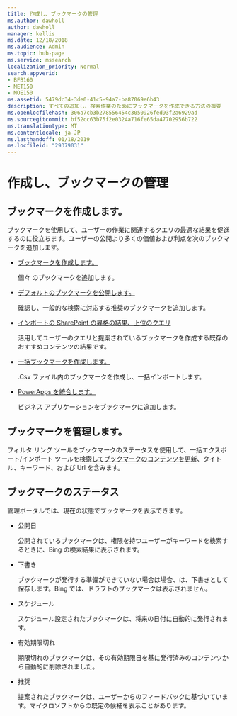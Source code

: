 ```yaml
---
title: 作成し、ブックマークの管理
ms.author: dawholl
author: dawholl
manager: kellis
ms.date: 12/18/2018
ms.audience: Admin
ms.topic: hub-page
ms.service: mssearch
localization_priority: Normal
search.appverid:
- BFB160
- MET150
- MOE150
ms.assetid: 5479dc34-3de0-41c5-94a7-ba87069e6b43
description: すべての追加し、検索作業のためにブックマークを作成できる方法の概要
ms.openlocfilehash: 306a7cb3b278556454c3050926fed93f2a6929ad
ms.sourcegitcommit: bf52cc63b75f2e0324a716fe65da47702956b722
ms.translationtype: MT
ms.contentlocale: ja-JP
ms.lasthandoff: 01/18/2019
ms.locfileid: "29379031"
---
```

# <a name="create-and-manage-bookmarks"></a>作成し、ブックマークの管理

## <a name="create-bookmarks"></a>ブックマークを作成します。

ブックマークを使用して、ユーザーの作業に関連するクエリの最適な結果を促進するのに役立ちます。ユーザーの公開より多くの価値および利点を次のブックマークを追加します。
  
- [ブックマークを作成します。](create-bookmarks.md)
    
    個々 のブックマークを追加します。
    
- [デフォルトのブックマークを公開します。](publish-default-bookmarks.md)
    
    確認し、一般的な検索に対応する推奨のブックマークを追加します。
    
- [インポートの SharePoint の昇格の結果、上位のクエリ](import-sharepoint-promoted-results-and-top-queries.md)
    
    活用してユーザーのクエリと提案されているブックマークを作成する既存のおすすめコンテンツの結果です。
    
- [一括ブックマークを作成します。](bulk-create-bookmarks.md)
    
    .Csv ファイル内のブックマークを作成し、一括インポートします。
    
- [PowerApps を統合します。](integrate-powerapps.md)
    
    ビジネス アプリケーションをブックマークに追加します。
    
## <a name="manage-bookmarks"></a>ブックマークを管理します。

フィルタ リング ツールをブックマークのステータスを使用して、一括エクスポート/インポート ツールを[検索してブックマークのコンテンツを更新](manage-bookmarks.md)、タイトル、キーワード、および Url を含みます。
  
## <a name="bookmark-status"></a>ブックマークのステータス

管理ポータルでは、現在の状態でブックマークを表示できます。
  
- 公開日
    
    公開されているブックマークは、権限を持つユーザーがキーワードを検索するときに、Bing の検索結果に表示されます。
    
- 下書き
    
    ブックマークが発行する準備ができていない場合は場合、は、下書きとして保存します。Bing では、ドラフトのブックマークは表示されません。
    
- スケジュール
    
    スケジュール設定されたブックマークは、将来の日付に自動的に発行されます。
    
- 有効期限切れ
    
    期限切れのブックマークは、その有効期限日を基に発行済みのコンテンツから自動的に削除されました。
    
- 推奨
    
    提案されたブックマークは、ユーザーからのフィードバックに基づいています。マイクロソフトからの既定の候補を表示ことがあります。

  

